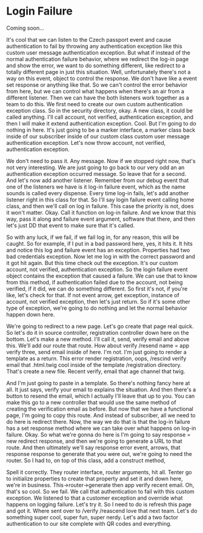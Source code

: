 # Login Failure

Coming soon...

It's cool that we can listen to the Czech passport event and cause authentication to
fail by throwing any authentication exception like this custom user message
authentication exception. But what if instead of the normal authentication failure
behavior, where we redirect the log-in page and show the error, we want to do
something different, like redirect to a totally different page in just this
situation. Well, unfortunately there's not a way on this event, object to control the
response. We don't have like a event set response or anything like that. So we can't
control the error behavior from here, but we can control what happens when there's an
air from a different listener. Then we can have the both listeners work together as a
team to do this. We first need to create our own custom authentication exception
class. So in the security directory, okay. A new class, it could be called anything.
I'll call account, not verified, authentication exception, and then I will make it
extend authentication exception. Cool. But I'm going to do nothing in here. It's just
going to be a marker interface, a marker class back inside of our subscriber inside
of our custom class custom user message authentication exception. Let's now throw
account, not verified, authentication exception.

We don't need to pass it. Any message. Now if we stopped right now, that's not very
interesting. We are just going to go back to our very odd an an authentication
exception occurred message. So leave that for a second. And let's now add another
listener. Remember from our debug event that one of the listeners we have is it
log-in failure event, which as the name sounds is called every dispense. Every time
log-in fails, let's add another listener right in this class for that. So I'll say
login failure event calling home class, and then we'll call on log in failure. This
case the priority is not, does it won't matter. Okay. Call it function on log-in
failure. And we know that this way, pass it along and failure event argument,
software that there, and then let's just DD that event to make sure that it's called.

So with any luck, if we fail, if we fail log in, for any reason, this will be caught.
So for example, if I put in a bad password here, yes, it hits it. It hits and notice
this log and failure event has an exception. Properties had two bad credentials
exception. Now let me log in with the correct password and it got hit again. But this
time check out the exception. It's our custom account, not verified, authentication
exception. So the login failure event object contains the exception that caused a
failure. We can use that to know from this method, if authentication failed due to
the account, not being verified, if it did, we can do something different. So first
it's not, if you're like, let's check for that. If not event arrow, get exception,
instance of account, not verified exception, then let's just return. So if it's some
other type of exception, we're going to do nothing and let the normal behavior happen
down here.

We're going to redirect to a new page. Let's go create that page real quick. So let's
do it in source controller, registration controller down here on the bottom. Let's
make a new method. I'll call it, send, verify email and above this. We'll add our
route that route. How about verify /resend name = app verify three, send email inside
of here. I'm not. I'm just going to render a template as a return. This error render
registration, oops, /rescind verify email that .html.twig cool inside of the template
/registration directory. That's create a new file. Recent verify, email that age
channel that twig.

And I'm just going to paste in a template. So there's nothing fancy here at all. It
just says, verify your email to explains the situation. And then there's a button to
resend the email, which I actually I'll leave that up to you. You can make this go to
a new controller that would use the same method of creating the verification email as
before. But now that we have a functional page, I'm going to copy this route. And
instead of subscriber, all we need to do here is redirect there. Now, the way we do
that is that the log-in failure has a set response method where we can take over what
happens on log-in failure. Okay. So what we're gonna do here is I'm going to say
response = new redirect response, and then we're going to generate a URL to that
route. And then ultimately we'll say response error event, arrows, that response
response to generate that you were out, we're going to need the router. So I had to,
on top of this class, add a construct method,

Spell it correctly. They router interface, router arguments, hit all. Tenter go to
initialize properties to create that property and set it and down here, we're in
business. This->router->generate then app verify recent email. Oh, that's so cool. So
we fail. We call that authentication to fail with this custom exception. We listened
to that a customer exception and override what happens on logging failure. Let's try
it. So I need to do is refresh this page and got it. Where sent over to /verify
/reascend love that next team. Let's do something super cool, super fun, super nerdy.
Let's add a two factor authentication to our site complete with QR codes and
everything.

